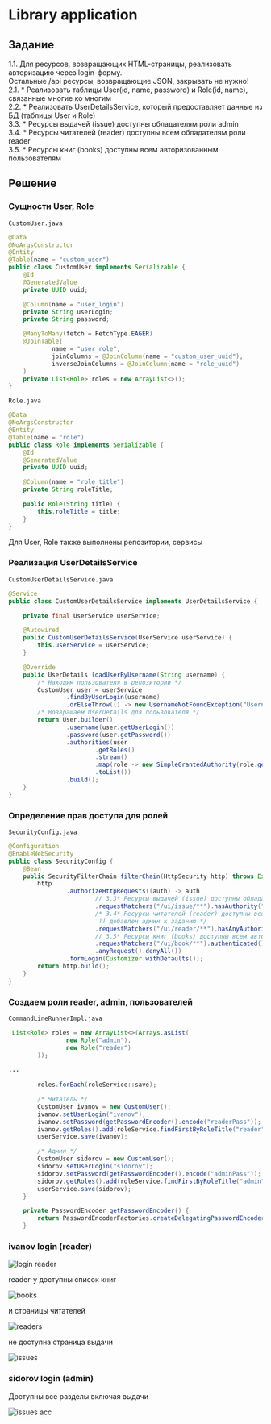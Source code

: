 # Library application
## Задание
1.1. Для ресурсов, возвращающих HTML-страницы, реализовать авторизацию через login-форму.  
   Остальные /api ресурсы, возвращающие JSON, закрывать не нужно!  
2.1. * Реализовать таблицы User(id, name, password) и Role(id, name), связанные многие ко многим  
2.2. * Реализовать UserDetailsService, который предоставляет данные из БД (таблицы User и Role)  
3.3. * Ресурсы выдачей (issue) доступны обладателям роли admin  
3.4. * Ресурсы читателей (reader) доступны всем обладателям роли reader  
3.5. * Ресурсы книг (books) доступны всем авторизованным пользователям  

## Решение

### Сущности User, Role

`CustomUser.java`
```java
@Data
@NoArgsConstructor
@Entity
@Table(name = "custom_user")
public class CustomUser implements Serializable {
    @Id
    @GeneratedValue
    private UUID uuid;

    @Column(name = "user_login")
    private String userLogin;
    private String password;

    @ManyToMany(fetch = FetchType.EAGER)
    @JoinTable(
            name = "user_role",
            joinColumns = @JoinColumn(name = "custom_user_uuid"),
            inverseJoinColumns = @JoinColumn(name = "role_uuid")
    )
    private List<Role> roles = new ArrayList<>();
}
```
`Role.java`
```java
@Data
@NoArgsConstructor
@Entity
@Table(name = "role")
public class Role implements Serializable {
    @Id
    @GeneratedValue
    private UUID uuid;

    @Column(name = "role_title")
    private String roleTitle;

    public Role(String title) {
        this.roleTitle = title;
    }
}
```
Для User, Role также выполнены репозитории, сервисы

### Реализация UserDetailsService
`CustomUserDetailsService.java`
```java
@Service
public class CustomUserDetailsService implements UserDetailsService {

    private final UserService userService;

    @Autowired
    public CustomUserDetailsService(UserService userService) {
        this.userService = userService;
    }

    @Override
    public UserDetails loadUserByUsername(String username) {
        /* Находим пользователя в репозитории */
        CustomUser user = userService
                .findByUserLogin(username)
                .orElseThrow(() -> new UsernameNotFoundException("Username not found"));
        /* Возвращаем UserDetails для пользователя */
        return User.builder()
                .username(user.getUserLogin())
                .password(user.getPassword())
                .authorities(user
                        .getRoles()
                        .stream()
                        .map(role -> new SimpleGrantedAuthority(role.getRoleTitle()))
                        .toList())
                .build();
    }
}
```
### Определение прав доступа для ролей
`SecurityConfig.java`
```java
@Configuration
@EnableWebSecurity
public class SecurityConfig {
    @Bean
    public SecurityFilterChain filterChain(HttpSecurity http) throws Exception {
        http
                .authorizeHttpRequests((auth) -> auth
                        // 3.3* Ресурсы выдачей (issue) доступны обладателям роли admin
                        .requestMatchers("/ui/issue/**").hasAuthority("admin")
                        /* 3.4* Ресурсы читателей (reader) доступны всем обладателям роли reader
                         !! добавлен админ к заданию */
                        .requestMatchers("/ui/reader/**").hasAnyAuthority("reader", "admin")
                        // 3.5* Ресурсы книг (books) доступны всем авторизованным пользователям
                        .requestMatchers("/ui/book/**").authenticated()
                        .anyRequest().denyAll())
                .formLogin(Customizer.withDefaults());
        return http.build();
    }
}
```
### Создаем роли reader, admin, пользователей
`CommandLineRunnerImpl.java`
```java
 List<Role> roles = new ArrayList<>(Arrays.asList(
                new Role("admin"),
                new Role("reader")
        ));

...
        
        roles.forEach(roleService::save);

        /* Читатель */
        CustomUser ivanov = new CustomUser();
        ivanov.setUserLogin("ivanov");
        ivanov.setPassword(getPasswordEncoder().encode("readerPass"));
        ivanov.getRoles().add(roleService.findFirstByRoleTitle("reader").get());
        userService.save(ivanov);

        /* Админ */
        CustomUser sidorov = new CustomUser();
        sidorov.setUserLogin("sidorov");
        sidorov.setPassword(getPasswordEncoder().encode("adminPass"));
        sidorov.getRoles().add(roleService.findFirstByRoleTitle("admin").get());
        userService.save(sidorov);
    }

    private PasswordEncoder getPasswordEncoder() {
        return PasswordEncoderFactories.createDelegatingPasswordEncoder();
    }
```
### ivanov login (reader)
![login reader](./img/auth_req.png)

reader-у доступны список книг

![books](./img/reader_acc_books.png)

и страницы читателей

![readers](./img/reader_acc_readers.png)

не доступна страница выдачи

![issues](./img/reader_not_acc_issues.png)

### sidorov login (admin)

Доступны все разделы включая выдачи

![issues acc](./img/admin_acc_issues.png)